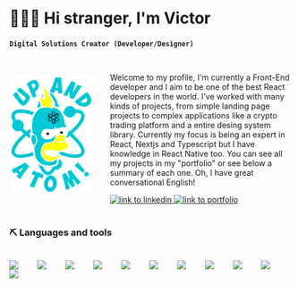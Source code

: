 # 👨🏼‍🚀 Hi stranger, I'm Victor

**`Digital Solutions Creator (Developer/Designer)`**

<div style="display: flex; gap: 30px; margin: 30px 0; align-items: center;
justify-content: space-between">
  <img src="assets/Atom.png" width="150px"/>
  <div>
    <p>
      Welcome to my profile, I'm currently a Front-End developer and I aim to be one of the best React   developers in the world. I've worked with many kinds of projects, from simple landing page projects to complex applications like a crypto trading platform and a entire desing system library. Currently my focus is being an expert in React, Nextjs and Typescript but I have knowledge in React Native too. You can see all my projects in my "portfolio" or see below a summary of each one. Oh, I have great conversational English!
    </p>
    <a href="https://www.linkedin.com/in/victormarquessantos/">
      <img src="https://custom-icon-badges.demolab.com/badge/-Contact%20Me-blue?style=for-the-badge&logoColor=white&logo=codespaces" alt="link to linkedin"/>
    </a>
    <a href="">
      <img src="https://custom-icon-badges.demolab.com/badge/-portfolio-red?style=for-the-badge&logo=trophy&logoColor=white" alt="link to portfolio"/>
    </a>
  </div>
</div>

#
### ⛏️ Languages and tools
  <br />
  <img align="left" width="40px" style="padding-right: 10px" src="https://cdn.jsdelivr.net/gh/devicons/devicon/icons/react/react-original.svg">
  <img align="left" width="40px" style="padding-right: 10px" src="https://d2nir1j4sou8ez.cloudfront.net/wp-content/uploads/2021/12/nextjs-boilerplate-logo.png">
  <img align="left" width="40px" style="padding-right: 10px" src="https://cdn.jsdelivr.net/gh/devicons/devicon/icons/typescript/typescript-original.svg">
  <img align="left" width="40px" style="padding-right: 10px" src="https://cdn.jsdelivr.net/gh/devicons/devicon/icons/javascript/javascript-original.svg">
  <img align="left" width="40px" style="padding-right: 10px" src="https://cdn.jsdelivr.net/gh/devicons/devicon/icons/jest/jest-plain.svg">
  <img align="left" width="40px" style="padding-right: 10px" src="https://res.cloudinary.com/startup-grind/image/upload/dpr_2.0,fl_sanitize/v1/gcs/platform-data-cypress/contentbuilder/logo_dark_backgrounds%402x_nSUwotW.png">
  <img align="left" width="40px" style="padding-right: 10px" src="https://cdn.jsdelivr.net/gh/devicons/devicon/icons/sass/sass-original.svg">
  <img align="left" width="40px" style="padding-right: 10px" src="https://styled-components.com/atom.png">
  <img align="left" width="40px" style="padding-right: 10px" src="https://cdn.jsdelivr.net/gh/devicons/devicon/icons/tailwindcss/tailwindcss-plain.svg">
  <img align="left" width="40px" style="padding-right: 10px" src="https://cdn.jsdelivr.net/gh/devicons/devicon/icons/storybook/storybook-original.svg">
  <img align="left" width="40px" style="padding-right: 10px" src="https://cdn.jsdelivr.net/gh/devicons/devicon/icons/photoshop/photoshop-plain.svg">


<!--
**VictorMarques98/VictorMarques98** is a ✨ _special_ ✨ repository because its `README.md` (this file) appears on your GitHub profile.

Here are some ideas to get you started:

- 🔭 I’m currently working on ...
- 🌱 I’m currently learning ...
- 👯 I’m looking to collaborate on ...
- 🤔 I’m looking for help with ...
- 💬 Ask me about ...
- 📫 How to reach me: ...
- 😄 Pronouns: ...
- ⚡ Fun fact: ...
-->

